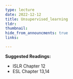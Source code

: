 ```yaml
---
type: lecture
date: 2022-12-12
title: Unsupervised_learning
tldr: 
thumbnail: 
hide_from_announcments: true
links: 

---
```

**Suggested Readings:**
- ISLR Chapter 12
- ESL Chapter 13,14
